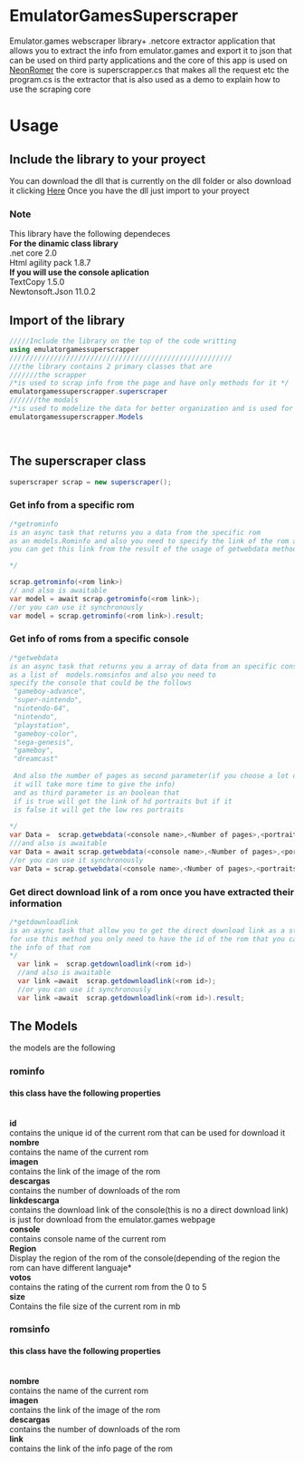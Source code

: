 # EmulatorGamesSuperscraper
Emulator.games webscraper library+ .netcore extractor application that allows you to extract the info from emulator.games and export it to json that can be used on third party applications
and the core of this app is used on <a href='https://github.com/Gr3gorywolf/NeonRom3r'>NeonRomer</a> the core is superscrapper.cs that makes all the request etc
the program.cs is the extractor that is also used as a demo to explain how to use the scraping core
# Usage
## Include the library to your proyect
You can download the dll that is currently on the dll folder or also download it clicking <a href="https://github.com/Gr3gorywolf/EmulatorGamesSuperscraper/raw/master/dll/emulatorgamessuperscraper.dll">Here</a>
Once you have the dll just import to your proyect
### Note
This library have the following dependeces
<br><b>For the dinamic class library</b>
<br>.net core 2.0
<br>Html agility pack 1.8.7
<br><b>If you will use the console aplication</b>
<br>TextCopy 1.5.0
<br>Newtonsoft.Json 11.0.2
## Import of the library
```c#
/////Include the library on the top of the code writting
using emulatorgamessuperscrapper
///////////////////////////////////////////////////////
///the library contains 2 primary classes that are
///////the scrapper
/*is used to scrap info from the page and have only methods for it */
emulatorgamessuperscrapper.superscraper
///////the modals
/*is used to modelize the data for better organization and is used for the superscraper methods for better output*/
emulatorgamessuperscrapper.Models




```

## The superscraper class

```c#
superscraper scrap = new superscraper();
```
### Get info from a specific rom
```c#
/*getrominfo
is an async task that returns you a data from the specific rom
as an models.Rominfo and also you need to specify the link of the rom as a parameter.
you can get this link from the result of the usage of getwebdata method

*/

scrap.getrominfo(<rom link>)
// and also is awaitable
var model = await scrap.getrominfo(<rom link>);
//or you can use it synchronously
var model = scrap.getrominfo(<rom link>).result;
```
### Get info of roms from a specific console
```c#
/*getwebdata
is an async task that returns you a array of data from an specific console
as a list of  models.romsinfos and also you need to 
specify the console that could be the follows
 "gameboy-advance",
 "super-nintendo",
 "nintendo-64", 
 "nintendo",
 "playstation",
 "gameboy-color", 
 "sega-genesis", 
 "gameboy",
 "dreamcast"
 
 And also the number of pages as second parameter(if you choose a lot of pages
 it will take more time to give the info)
 and as third parameter is an boolean that 
 if is true will get the link of hd portraits but if it 
 is false it will get the low res portraits
 
*/
var Data =  scrap.getwebdata(<console name>,<Number of pages>,<portraits quality>);
///and also is awaitable
var Data = await scrap.getwebdata(<console name>,<Number of pages>,<portraits quality>);
//or you can use it synchronously
var Data = scrap.getwebdata(<console name>,<Number of pages>,<portraits quality>).result;
```
### Get direct download link of a rom once you have extracted their information
```c#
/*getdownloadlink
is an async task that allow you to get the direct download link as a string 
for use this method you only need to have the id of the rom that you can get extracting
the info of that rom
*/
  var link =  scrap.getdownloadlink(<rom id>)
  //and also is awaitable
  var link =await  scrap.getdownloadlink(<rom id>);
  //or you can use it synchronously
  var link =await  scrap.getdownloadlink(<rom id>).result;
```

## The Models
the models are the following
### rominfo
#### this class have the following properties
<br><b>id</b>
<br>contains the unique id of the current rom that can be used for download it
<br><b>nombre</b>
<br>contains the name of the current rom
<br><b>imagen</b>
<br>contains the link of the image of the rom
<br><b>descargas</b>
<br>contains the number of downloads of the rom
<br><b>linkdescarga</b>
<br>contains the download link of the console(this is no a direct download link)
<br>is just for download from the emulator.games webpage 
<br><b>console</b>
<br>contains console name of the current rom
<br><b>Region</b>
<br>Display the region of the rom of the console(depending of the region the rom can have different languaje*
<br><b>votos</b>
<br>contains the rating of the current rom from the 0 to 5
<br><b>size</b>
<br>Contains the file size of the current rom in mb

### romsinfo
#### this class have the following properties
<br><b>nombre</b>
<br>contains the name of the current rom
<br><b>imagen</b>
<br>contains the link of the image of the rom
<br><b>descargas</b>
<br>contains the number of downloads of the rom
<br><b>link</b>
<br>contains the link of the info page of the rom
